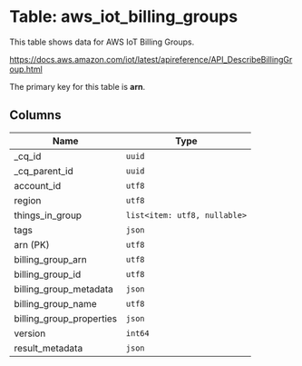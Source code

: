 # Table: aws_iot_billing_groups

This table shows data for AWS IoT Billing Groups.

https://docs.aws.amazon.com/iot/latest/apireference/API_DescribeBillingGroup.html

The primary key for this table is **arn**.

## Columns

| Name          | Type          |
| ------------- | ------------- |
|_cq_id|`uuid`|
|_cq_parent_id|`uuid`|
|account_id|`utf8`|
|region|`utf8`|
|things_in_group|`list<item: utf8, nullable>`|
|tags|`json`|
|arn (PK)|`utf8`|
|billing_group_arn|`utf8`|
|billing_group_id|`utf8`|
|billing_group_metadata|`json`|
|billing_group_name|`utf8`|
|billing_group_properties|`json`|
|version|`int64`|
|result_metadata|`json`|